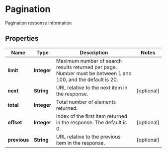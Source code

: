 

# Pagination

Pagination response information

## Properties

| Name | Type | Description | Notes |
|------------ | ------------- | ------------- | -------------|
|**limit** | **Integer** | Maximum number of search results returned per page. Number must be between 1 and 100, and the default is 20. |  |
|**next** | **String** | URL relative to the next item in the response. |  [optional] |
|**total** | **Integer** | Total number of elements returned. |  |
|**offset** | **Integer** | Index of the first item returned in the response. The default is 0. |  [optional] |
|**previous** | **String** | URL relative to the previous item in the response. |  [optional] |



